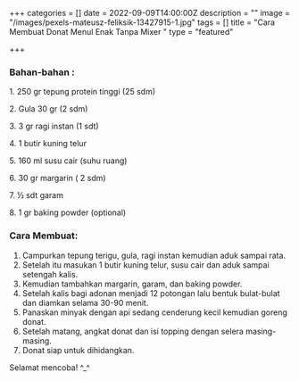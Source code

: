 +++
categories = []
date = 2022-09-09T14:00:00Z
description = ""
image = "/images/pexels-mateusz-feliksik-13427915-1.jpg"
tags = []
title = "Cara Membuat Donat Menul Enak Tanpa Mixer "
type = "featured"

+++
### Bahan-bahan :

1\. 250 gr tepung protein tinggi (25 sdm)

2\. Gula 30 gr (2 sdm)

3\. 3 gr ragi instan (1 sdt)

4\. 1 butir kuning telur

5\. 160 ml susu cair (suhu ruang)

6\. 30 gr margarin ( 2 sdm)

7\. ½ sdt garam

8\. 1 gr baking powder (optional)

### Cara Membuat:

1. Campurkan tepung terigu, gula, ragi instan kemudian aduk sampai rata.
2. Setelah itu masukan 1 butir kuning telur, susu cair dan aduk sampai setengah kalis.
3. Kemudian tambahkan margarin, garam, dan baking powder.
4. Setelah kalis bagi adonan menjadi 12 potongan lalu bentuk bulat-bulat dan diamkan selama 30-90 menit.
5. Panaskan minyak dengan api sedang cenderung kecil kemudian goreng donat.
6. Setelah matang, angkat donat dan isi topping dengan selera masing-masing.
7. Donat siap untuk dihidangkan.

Selamat mencoba! ^_^